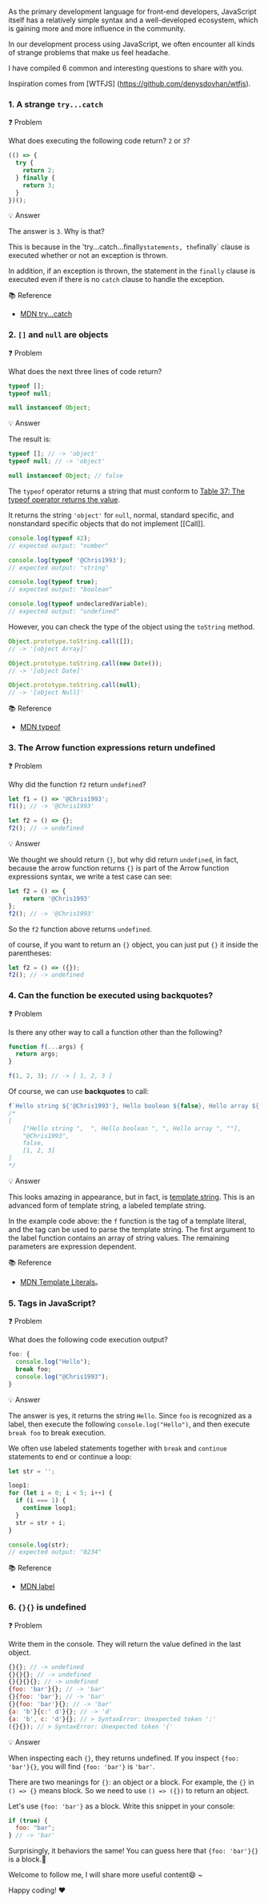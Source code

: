 As the primary development language for front-end developers, JavaScript itself has a relatively simple syntax and a well-developed ecosystem, which is gaining more and more influence in the community.

In our development process using JavaScript, we often encounter all kinds of strange problems that make us feel headache.

I have compiled 6 common and interesting questions to share with you.

Inspiration comes from [WTFJS] (https://github.com/denysdovhan/wtfjs).

### 1. A strange `try...catch`

❓ Problem

What does executing the following code return? `2` or `3`?

```javascript
(() => {
  try {
    return 2;
  } finally {
    return 3;
  }
})();
```

💡 Answer

The answer is `3`. Why is that?

This is because in the 'try...catch...finally` statements, the `finally` clause is executed whether or not an exception is thrown.

In addition, if an exception is thrown, the statement in the `finally` clause is executed even if there is no `catch` clause to handle the exception.

📚 Reference

- [MDN try...catch](https://developer.mozilla.org/en-US/docs/Web/JavaScript/Reference/Statements/try...catch)

### 2. `[]` and `null` are objects

❓ Problem

What does the next three lines of code return?

```javascript
typeof [];
typeof null;

null instanceof Object;
```

💡 Answer

The result is:

```javascript
typeof []; // -> 'object'
typeof null; // -> 'object'

null instanceof Object; // false
```

The `typeof` operator returns a string that must conform to [Table 37: The typeof operator returns the value](https://262.ecma-international.org/12.0/#table-typeof-operator-results).

It returns the string `'object'` for `null`, normal, standard specific, and nonstandard specific objects that do not implement [[Call]].

```javascript
console.log(typeof 42);
// expected output: "number"

console.log(typeof '@Chris1993');
// expected output: "string"

console.log(typeof true);
// expected output: "boolean"

console.log(typeof undeclaredVariable);
// expected output: "undefined"
```

However, you can check the type of the object using the `toString` method.

```javascript
Object.prototype.toString.call([]);
// -> '[object Array]'

Object.prototype.toString.call(new Date());
// -> '[object Date]'

Object.prototype.toString.call(null);
// -> '[object Null]'
```

📚 Reference

- [MDN typeof](https://developer.mozilla.org/en-US/docs/Web/JavaScript/Reference/Operators/typeof)

### 3. The Arrow function expressions return undefined

❓ Problem

Why did the function `f2` return `undefined`?

```javascript
let f1 = () => '@Chris1993';
f1(); // -> '@Chris1993'

let f2 = () => {};
f2(); // -> undefined
```

💡 Answer

We thought we should return `{}`, but why did return `undefined`, in fact, because the arrow function returns `{}` is part of the Arrow function expressions syntax, we write a test case can see:

```javascript
let f2 = () => {
    return '@Chris1993'
};
f2(); // -> '@Chris1993'
```

So the `f2` function above returns `undefined`.

of course, if you want to return an `{}` object, you can just put `{}` it inside the parentheses:

```javascript
let f2 = () => ({});
f2(); // -> undefined
```

### 4. Can the function be executed using backquotes?

❓ Problem

Is there any other way to call a function other than the following?

```javascript
function f(...args) {
  return args;
}

f(1, 2, 3); // -> [ 1, 2, 3 ]
```

Of course, we can use **backquotes** to call:

```javascript
f`Hello string ${'@Chris1993'}, Hello boolean ${false}, Hello array ${[1, 2, 3]}`;
/*
[
    ["Hello string ",  ", Hello boolean ", ", Hello array ", ""],
    "@Chris1993",
    false,
    [1, 2, 3]
]
*/
```

💡 Answer

This looks amazing in appearance, but in fact, is [template string](https://developer.mozilla.org/en-US/docs/Web/JavaScript/Reference/Template_literals). This is an advanced form of template string, a labeled template string.

In the example code above: the `f` function is the tag of a template literal, and the tag can be used to parse the template string. The first argument to the label function contains an array of string values. The remaining parameters are expression dependent.

📚 Reference

- [MDN Template Literals](https://developer.mozilla.org/en-US/docs/Web/JavaScript/Reference/Template_literals)。

### 5. Tags in JavaScript?

❓ Problem

What does the following code execution output?

```javascript
foo: {
  console.log("Hello");
  break foo;
  console.log("@Chris1993");
}
```

💡 Answer

The answer is yes, it returns the string `Hello`. Since `foo` is recognized as a label, then execute the following `console.log("Hello")`, and then execute `break foo` to break execution.

We often use labeled statements together with `break` and `continue` statements to end or continue a loop:

```javascript
let str = '';

loop1:
for (let i = 0; i < 5; i++) {
  if (i === 1) {
    continue loop1;
  }
  str = str + i;
}

console.log(str);
// expected output: "0234"
```

📚 Reference
- [MDN label](https://developer.mozilla.org/en-US/docs/Web/JavaScript/Reference/Statements/label)

### 6. `{}{}` is undefined

❓ Problem

Write them in the console. They will return the value defined in the last object.

```javascript
{}{}; // -> undefined
{}{}{}; // -> undefined
{}{}{}{}; // -> undefined
{foo: 'bar'}{}; // -> 'bar'
{}{foo: 'bar'}; // -> 'bar'
{}{foo: 'bar'}{}; // -> 'bar'
{a: 'b'}{c:' d'}{}; // -> 'd'
{a: 'b', c: 'd'}{}; // > SyntaxError: Unexpected token ':'
({}{}); // > SyntaxError: Unexpected token '{'
```

💡 Answer

When inspecting each `{}`, they returns undefined. If you inspect `{foo: 'bar'}{}`, you will find `{foo: 'bar'}` is `'bar'`.

There are two meanings for `{}`: an object or a block. For example, the `{}` in `() => {}` means block. So we need to use `() => ({})` to return an object.

Let's use `{foo: 'bar'}` as a block. Write this snippet in your console:

```javascript
if (true) {
  foo: "bar";
} // -> 'bar'
```

Surprisingly, it behaviors the same! You can guess here that `{foo: 'bar'}{}` is a block.👏

Welcome to follow me, I will share more useful content😄 ~

Happy coding! ❤️
